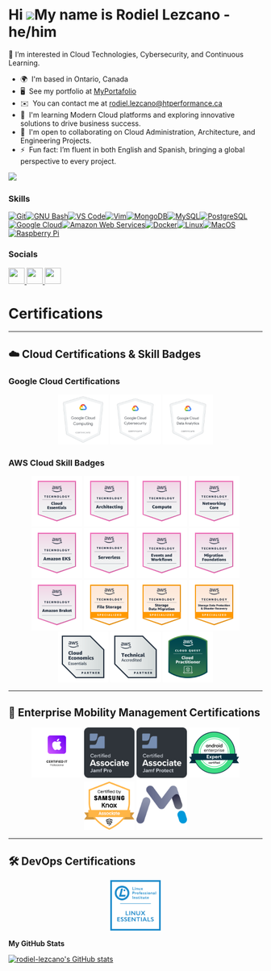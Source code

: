 Hi ![](https://user-images.githubusercontent.com/18350557/176309783-0785949b-9127-417c-8b55-ab5a4333674e.gif)My name is Rodiel Lezcano - he/him
===============================================================================================================================================

👀 I’m interested in Cloud Technologies, Cybersecurity, and Continuous Learning.

* 🌍  I'm based in Ontario, Canada
* 🖥️  See my portfolio at [MyPortafolio](http://htperformance.ca)
* ✉️  You can contact me at [rodiel.lezcano@htperformance.ca](mailto:rodiel.lezcano@htperformance.ca)
* 🧠  I'm learning Modern Cloud platforms and exploring innovative solutions to drive business success.
* 🤝  I'm open to collaborating on Cloud Administration, Architecture, and Engineering Projects.
* ⚡  Fun fact: I’m fluent in both English and Spanish, bringing a global perspective to every project.

<a href="https://www.github.com/rodiel-lezcano" target="_blank" rel="noreferrer"><img
src="https://img.shields.io/github/followers/rodiel-lezcano?logo=github&style=for-the-badge&color=0891b2&labelColor=1c1917" /></a>

### Skills


<p align="left">
<a href="https://git-scm.com/" target="_blank" rel="noreferrer"><img src="https://raw.githubusercontent.com/danielcranney/readme-generator/main/public/icons/skills/git-colored.svg" width="36" height="36" alt="Git" /></a><a href="https://www.gnu.org/software/bash/" target="_blank" rel="noreferrer"><img src="https://raw.githubusercontent.com/danielcranney/readme-generator/main/public/icons/skills/gnubash.svg" width="36" height="36" alt="GNU Bash" /></a><a href="https://code.visualstudio.com/" target="_blank" rel="noreferrer"><img src="https://raw.githubusercontent.com/danielcranney/readme-generator/main/public/icons/skills/visualstudiocode.svg" width="36" height="36" alt="VS Code" /></a><a href="https://www.vim.org/" target="_blank" rel="noreferrer"><img src="https://raw.githubusercontent.com/danielcranney/readme-generator/main/public/icons/skills/vim.svg" width="36" height="36" alt="Vim" /></a><a href="https://www.mongodb.com/" target="_blank" rel="noreferrer"><img src="https://raw.githubusercontent.com/danielcranney/readme-generator/main/public/icons/skills/mongodb-colored.svg" width="36" height="36" alt="MongoDB" /></a><a href="https://www.mysql.com/" target="_blank" rel="noreferrer"><img src="https://raw.githubusercontent.com/danielcranney/readme-generator/main/public/icons/skills/mysql-colored.svg" width="36" height="36" alt="MySQL" /></a><a href="https://www.postgresql.org/" target="_blank" rel="noreferrer"><img src="https://raw.githubusercontent.com/danielcranney/readme-generator/main/public/icons/skills/postgresql-colored.svg" width="36" height="36" alt="PostgreSQL" /></a><a href="https://cloud.google.com/" target="_blank" rel="noreferrer"><img src="https://raw.githubusercontent.com/danielcranney/readme-generator/main/public/icons/skills/googlecloud-colored.svg" width="36" height="36" alt="Google Cloud" /></a><a href="https://aws.amazon.com" target="_blank" rel="noreferrer"><img src="https://raw.githubusercontent.com/danielcranney/readme-generator/main/public/icons/skills/aws-colored.svg" width="36" height="36" alt="Amazon Web Services" /></a><a href="https://www.docker.com/" target="_blank" rel="noreferrer"><img src="https://raw.githubusercontent.com/danielcranney/readme-generator/main/public/icons/skills/docker-colored.svg" width="36" height="36" alt="Docker" /></a><a href="https://www.linux.org" target="_blank" rel="noreferrer"><img src="https://raw.githubusercontent.com/danielcranney/readme-generator/main/public/icons/skills/linux-colored.svg" width="36" height="36" alt="Linux" /></a><a href="https://apple.com" target="_blank" rel="noreferrer"><img src="https://raw.githubusercontent.com/danielcranney/readme-generator/main/public/icons/skills/macos-colored.svg" width="36" height="36" alt="MacOS" /></a><a href="https://www.raspberrypi.org/" target="_blank" rel="noreferrer"><img src="https://raw.githubusercontent.com/danielcranney/readme-generator/main/public/icons/skills/raspberrypi-colored.svg" width="36" height="36" alt="Raspberry Pi" /></a>
</p>


### Socials

<p align="left"> <a href="https://www.github.com/rodiel_lezcano" target="_blank" rel="noreferrer"> <picture> <source media="(prefers-color-scheme: dark)" srcset="https://raw.githubusercontent.com/danielcranney/readme-generator/main/public/icons/socials/github-dark.svg" /> <source media="(prefers-color-scheme: light)" srcset="https://raw.githubusercontent.com/danielcranney/readme-generator/main/public/icons/socials/github.svg" /> <img src="https://raw.githubusercontent.com/danielcranney/readme-generator/main/public/icons/socials/github.svg" width="32" height="32" /> </picture> </a> <a href="https://www.linkedin.com/in/rodiellezcano" target="_blank" rel="noreferrer"> <picture> <source media="(prefers-color-scheme: dark)" srcset="https://raw.githubusercontent.com/danielcranney/readme-generator/main/public/icons/socials/linkedin-dark.svg" /> <source media="(prefers-color-scheme: light)" srcset="https://raw.githubusercontent.com/danielcranney/readme-generator/main/public/icons/socials/linkedin.svg" /> <img src="https://raw.githubusercontent.com/danielcranney/readme-generator/main/public/icons/socials/linkedin.svg" width="32" height="32" /> </picture> </a> <a href="https://htperformance.ca" target="_blank" rel="noreferrer"> <picture> <source media="(prefers-color-scheme: dark)" srcset="https://raw.githubusercontent.com/danielcranney/readme-generator/main/public/icons/socials/rss-dark.svg" /> <source media="(prefers-color-scheme: light)" srcset="https://raw.githubusercontent.com/danielcranney/readme-generator/main/public/icons/socials/rss.svg" /> <img src="https://raw.githubusercontent.com/danielcranney/readme-generator/main/public/icons/socials/rss.svg" width="32" height="32" /> </picture> </a></p>

# Certifications

---

## ☁️ Cloud Certifications & Skill Badges

### Google Cloud Certifications
<div align="center">
  <img src="https://github.com/Rodiel-Lezcano/certificates-images/blob/main/google-cloud-computing-foundations-certificate.png" alt="Google Cloud Computing Foundations Certificate" width="100" />
  <img src="https://github.com/Rodiel-Lezcano/certificates-images/blob/main/google-cloud-cybersecurity-certificate.png" alt="Google Cloud Cybersecurity Certificate" width="100" />
  <img src="https://github.com/Rodiel-Lezcano/certificates-images/blob/main/google-cloud-data-analytics-certificate.png" alt="Google Cloud Data Analytics Certificate" width="100" />
</div>

### AWS Cloud Skill Badges
<div align="center">
  <img src="https://github.com/Rodiel-Lezcano/certificates-images/blob/main/aws-knowledge-cloud-essentials.png" alt="AWS Knowledge: Cloud Essentials" width="100" />
  <img src="https://github.com/Rodiel-Lezcano/certificates-images/blob/main/aws-knowledge-architecting-retired.png" alt="AWS Knowledge: Architecting" width="100" />
  <img src="https://github.com/Rodiel-Lezcano/certificates-images/blob/main/aws-knowledge-compute.png" alt="AWS Knowledge: Compute" width="100" />
  <img src="https://github.com/Rodiel-Lezcano/certificates-images/blob/main/aws-knowledge-networking-core.png" alt="AWS Knowledge: Networking Core" width="100" />
  <img src="https://github.com/Rodiel-Lezcano/certificates-images/blob/main/aws-knowledge-amazon-eks.png" alt="AWS Knowledge: Amazon EKS" width="100" />
  <img src="https://github.com/Rodiel-Lezcano/certificates-images/blob/main/aws-knowledge-serverless.png" alt="AWS Knowledge: Serverless" width="100" />
  <img src="https://github.com/Rodiel-Lezcano/certificates-images/blob/main/aws-knowledge-events-and-workflows.png" alt="AWS Knowledge: Events and Workflows" width="100" />
  <img src="https://github.com/Rodiel-Lezcano/certificates-images/blob/main/aws-knowledge-migration-foundations.png" alt="AWS Knowledge: Migration Foundations" width="100" />
  <img src="https://github.com/Rodiel-Lezcano/certificates-images/blob/main/aws-knowledge-amazon-braket.png" alt="AWS Knowledge: Amazon Braket" width="100" />
  <img src="https://github.com/Rodiel-Lezcano/certificates-images/blob/main/aws-knowledge-file-storage.png" alt="AWS Knowledge: File Storage" width="100" />
  <img src="https://github.com/Rodiel-Lezcano/certificates-images/blob/main/aws-knowledge-data-migration.png" alt="AWS Knowledge: Data Migration" width="100" />
  <img src="https://github.com/Rodiel-Lezcano/certificates-images/blob/main/aws-knowledge-data-protection-disaster-recovery.png" alt="AWS Knowledge: Storage Data Prtoection & Disaster Recovery" width="100" />
  <img src="https://github.com/Rodiel-Lezcano/certificates-images/blob/main/aws-partner-cloud-economics-essentials.png" alt="AWS Partner: Cloud Economics Essentials" width="100" />
  <img src="https://github.com/Rodiel-Lezcano/certificates-images/blob/main/aws-partner-technical-accredited.png" alt="AWS Partner: Technical Accredited" width="100" />
  <img src="https://github.com/Rodiel-Lezcano/certificates-images/blob/main/aws-cloud-quest-cloud-practitioner.png" alt="AWS Cloud Quest: Cloud Practitioner" width="100" />
</div>

---

## 📱 Enterprise Mobility Management Certifications
<div align="center">
  <img src="https://github.com/Rodiel-Lezcano/certificates-images/blob/main/apple-certified-it-professional.png" alt="Apple Certified IT Professional" width="100" />
  <img src="https://github.com/Rodiel-Lezcano/certificates-images/blob/main/jamf-certified-associate-jamf-pro.png" alt="Jamf Certified Associate (Jamf Pro)" width="100" />
  <img src="https://github.com/Rodiel-Lezcano/certificates-images/blob/main/jamf-certified-associate-jamf-protect.png" alt="Jamf Certified Associate (Jamf Protect)" width="100" />
  <img src="https://github.com/Rodiel-Lezcano/certificates-images/blob/main/android-enterprise-certified-expert.png" alt="Android Enterprise Certified Expert" width="100" />
  <img src="https://github.com/Rodiel-Lezcano/certificates-images/blob/942e26fb9391bf60ca64d54d4be61d3f15f6d21e/samsung-knox-certificate-associate.png" alt="Samsung Knox Certificate Associate" width="100" />
  <img src="https://github.com/Rodiel-Lezcano/certificates-images/blob/942e26fb9391bf60ca64d54d4be61d3f15f6d21e/soti-mobicontrol-2024-solution-expert.png" alt="SOTI MobiControl 2024 Solution Expert" width="100" />
</div>

---

## 🛠️ DevOps Certifications
<div align="center">
  <img src="https://github.com/Rodiel-Lezcano/certificates-images/blob/main/linux-essentials-certificate.png" alt="Linux Essentials Certificate" width="100" />
</div>

<b>My GitHub Stats</b>

<a href="http://www.github.com/rodiel-lezcano"><img src="https://github-readme-stats.vercel.app/api?username=rodiel-lezcano&show_icons=true&hide=&count_private=true&title_color=0891b2&text_color=ffffff&icon_color=0891b2&bg_color=1c1917&hide_border=true&show_icons=true" alt="rodiel-lezcano's GitHub stats" /></a>
